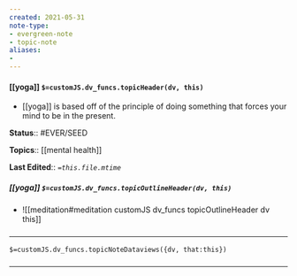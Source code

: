 ```yaml
---
created: 2021-05-31
note-type: 
- evergreen-note
- topic-note
aliases:
- 
---
```

 
#### [[yoga]] `$=customJS.dv_funcs.topicHeader(dv, this)`
- [[yoga]] is based off of the principle of doing something that forces your mind to be in the present.

**Status**:: #EVER/SEED 

**Topics**::  [[mental health]]

**Last Edited**:: *`=this.file.mtime`*

##### [[yoga]] `$=customJS.dv_funcs.topicOutlineHeader(dv, this)`
- ![[meditation#meditation customJS dv_funcs topicOutlineHeader dv this]]

### <hr class="dataviews"/>

`$=customJS.dv_funcs.topicNoteDataviews({dv, that:this})`


### <hr class="references"/>